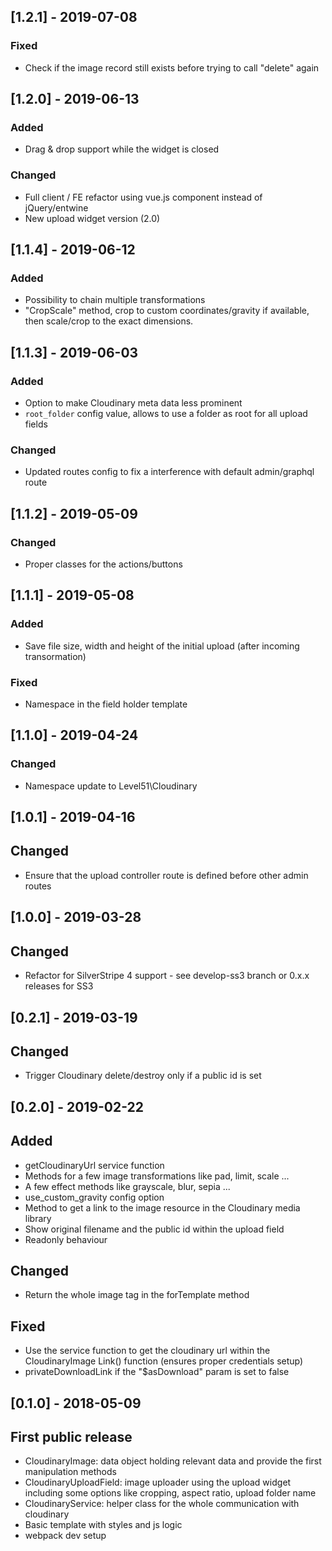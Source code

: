 ## [1.2.1] - 2019-07-08
### Fixed
- Check if the image record still exists before trying to call "delete" again

## [1.2.0] - 2019-06-13
### Added
- Drag & drop support while the widget is closed

### Changed
- Full client / FE refactor using vue.js component instead of jQuery/entwine
- New upload widget version (2.0)

## [1.1.4] - 2019-06-12
### Added
- Possibility to chain multiple transformations
- "CropScale" method, crop to custom coordinates/gravity if available, then scale/crop to the exact dimensions.

## [1.1.3] - 2019-06-03
### Added
- Option to make Cloudinary meta data less prominent
- `root_folder` config value, allows to use a folder as root for all upload fields

### Changed
- Updated routes config to fix a interference with default admin/graphql route

## [1.1.2] - 2019-05-09
### Changed
- Proper classes for the actions/buttons

## [1.1.1] - 2019-05-08
### Added
- Save file size, width and height of the initial upload (after incoming transormation)

### Fixed
- Namespace in the field holder template 

## [1.1.0] - 2019-04-24
### Changed
- Namespace update to Level51\Cloudinary

## [1.0.1] - 2019-04-16
## Changed
- Ensure that the upload controller route is defined before other admin routes

## [1.0.0] - 2019-03-28
## Changed
- Refactor for SilverStripe 4 support - see develop-ss3 branch or 0.x.x releases for SS3

## [0.2.1] - 2019-03-19
## Changed
- Trigger Cloudinary delete/destroy only if a public id is set

## [0.2.0] - 2019-02-22
## Added
- getCloudinaryUrl service function
- Methods for a few image transformations like pad, limit, scale ...
- A few effect methods like grayscale, blur, sepia ...
- use_custom_gravity config option
- Method to get a link to the image resource in the Cloudinary media library
- Show original filename and the public id within the upload field
- Readonly behaviour

## Changed
- Return the whole image tag in the forTemplate method

## Fixed
- Use the service function to get the cloudinary url within the CloudinaryImage Link() function (ensures proper credentials setup)
- privateDownloadLink if the "$asDownload" param is set to false

## [0.1.0] - 2018-05-09
## First public release
- CloudinaryImage: data object holding relevant data and provide the first manipulation methods
- CloudinaryUploadField: image uploader using the upload widget including some options like cropping, aspect ratio, upload folder name
- CloudinaryService: helper class for the whole communication with cloudinary
- Basic template with styles and js logic
- webpack dev setup
